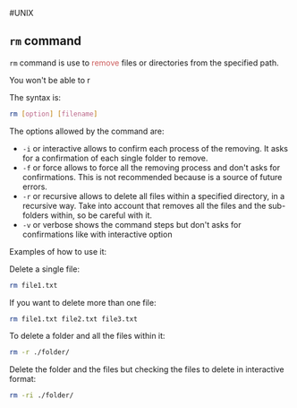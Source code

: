 #UNIX 

## `rm` command

`rm` command is use to <span style="color:IndianRed;">remove</span> files or directories from the specified path. 

You won't be able to r

The syntax is: 

```bash
rm [option] [filename] 
```

The options allowed by the command are: 

* `-i` or interactive allows to confirm each process of the removing. It asks for a confirmation of each single folder to remove. 
* `-f` or force allows to force all the removing process and don't asks for confirmations. This is not recommended because is a source of future errors. 
* `-r` or recursive allows to delete all files within a specified directory, in a recursive way. Take into account that removes all the files and the sub-folders within, so be careful with it. 
* `-v` or verbose shows the command steps but don't asks for confirmations like with interactive option

Examples of how to use it: 

Delete a single file: 
```bash
rm file1.txt
```

If you want to delete more than one file: 
```bash
rm file1.txt file2.txt file3.txt
```

To delete a folder and all the files within it: 
```bash
rm -r ./folder/
```

Delete the folder and the files but checking the files to delete in interactive format: 
```bash
rm -ri ./folder/
```

